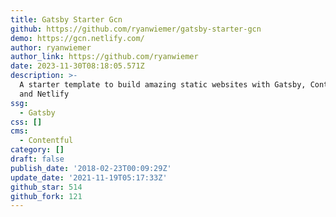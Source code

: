 ```yaml
---
title: Gatsby Starter Gcn
github: https://github.com/ryanwiemer/gatsby-starter-gcn
demo: https://gcn.netlify.com/
author: ryanwiemer
author_link: https://github.com/ryanwiemer
date: 2023-11-30T08:18:05.571Z
description: >-
  A starter template to build amazing static websites with Gatsby, Contentful
  and Netlify
ssg:
  - Gatsby
css: []
cms:
  - Contentful
category: []
draft: false
publish_date: '2018-02-23T00:09:29Z'
update_date: '2021-11-19T05:17:33Z'
github_star: 514
github_fork: 121
---
```

